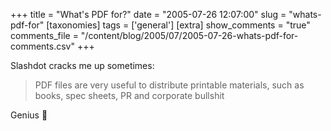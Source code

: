 +++
title = "What's PDF for?"
date = "2005-07-26 12:07:00"
slug = "whats-pdf-for"
[taxonomies]
tags = ['general']
[extra]
show_comments = "true"
comments_file = "/content/blog/2005/07/2005-07-26-whats-pdf-for-comments.csv"
+++

Slashdot cracks me up sometimes:

> PDF files are very useful to distribute printable materials, such as books, spec sheets, PR and corporate bullshit

Genius 🙂
